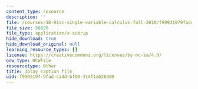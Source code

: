 ```yaml
---
content_type: resource
description: ''
file: /courses/18-01sc-single-variable-calculus-fall-2010/f99931979fadca4dbf80314f1a626d00_ryLdyDrBfvI.srt
file_size: 56626
file_type: application/x-subrip
hide_download: true
hide_download_original: null
learning_resource_types: []
license: https://creativecommons.org/licenses/by-nc-sa/4.0/
ocw_type: OCWFile
resourcetype: Other
title: 3play caption file
uid: f9993197-9fad-ca4d-bf80-314f1a626d00
---
```

